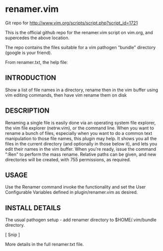 # renamer.vim
Git repo for http://www.vim.org/scripts/script.php?script_id=1721

This is the official github repo for the renamer.vim script on vim.org, and supercedes the above location.

The repo contains the files suitable for a vim pathogen "bundle" directory (google is your friend).

From renamer.txt, the help file:

## INTRODUCTION
Show a list of file names in a directory, rename then in the vim buffer
using vim editing commands, then have vim rename them on disk

## DESCRIPTION
Renaming a single file is easily done via an operating system file explorer,
the vim file explorer (netrw.vim), or the command line.  When you want to
rename a bunch of files, especially when you want to do a common text
manipulation to those file names, this plugin may help.  It shows you all
the files in the current directory (and optionally in those below it),
and lets you edit their names in the vim buffer.  When you're ready,
issue the command ":Ren" to perform the mass rename.  Relative paths
can be given, and new directories will be created, with 755 permissions,
as required.

## USAGE
Use the Renamer command invoke the functionality and set the User
Configurable Variables defined in plugin/renamer.vim as desired.

## INSTALL DETAILS
The usual pathogen setup - add renamer directory to $HOME/.vim/bundle
directory.

[ Snip ]

More details in the full renamer.txt file.
